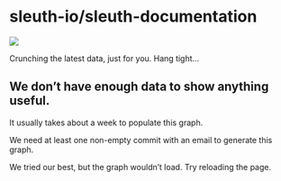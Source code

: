 # sleuth-io/sleuth-documentation

![](https://github.githubassets.com/images/spinners/octocat-spinner-128.gif)

Crunching the latest data, just for you. Hang tight…

## We don’t have enough data to show anything useful.

It usually takes about a week to populate this graph.

We need at least one non-empty commit with an email to generate this graph.

We tried our best, but the graph wouldn’t load. Try reloading the page.

